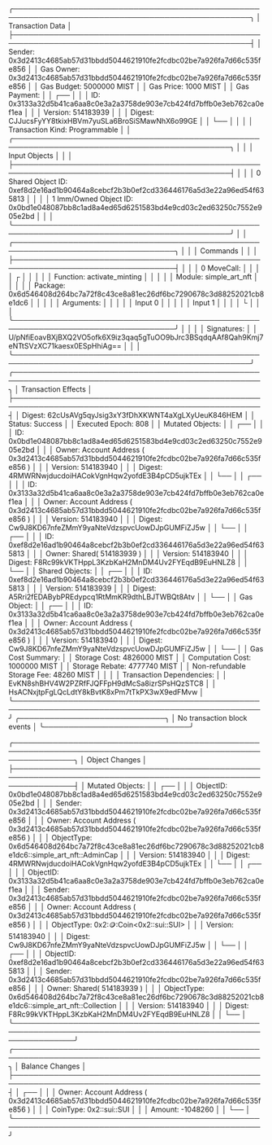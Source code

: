 ╭─────────────────────────────────────────────────────────────────────────────────────────────────╮
│ Transaction Data                                                                                │
├─────────────────────────────────────────────────────────────────────────────────────────────────┤
│ Sender: 0x3d2413c4685ab57d31bbdd5044621910fe2fcdbc02be7a926fa7d66c535fe856                      │
│ Gas Owner: 0x3d2413c4685ab57d31bbdd5044621910fe2fcdbc02be7a926fa7d66c535fe856                   │
│ Gas Budget: 5000000 MIST                                                                        │
│ Gas Price: 1000 MIST                                                                            │
│ Gas Payment:                                                                                    │
│  ┌──                                                                                            │
│  │ ID: 0x3133a32d5b41ca6aa8c0e3a2a3758de903e7cb424fd7bffb0e3eb762ca0ef1ea                       │
│  │ Version: 514183939                                                                           │
│  │ Digest: CJJucsFyYY8tkixHBVm7yuSLa6BroSiSMawNhX6o99GE                                         │
│  └──                                                                                            │
│                                                                                                 │
│ Transaction Kind: Programmable                                                                  │
│ ╭─────────────────────────────────────────────────────────────────────────────────────────────╮ │
│ │ Input Objects                                                                               │ │
│ ├─────────────────────────────────────────────────────────────────────────────────────────────┤ │
│ │ 0   Shared Object    ID: 0xef8d2e16ad1b90464a8cebcf2b3b0ef2cd336446176a5d3e22a96ed54f635813 │ │
│ │ 1   Imm/Owned Object ID: 0x0bd1e048087bb8c1ad8a4ed65d6251583bd4e9cd03c2ed63250c7552e905e2bd │ │
│ ╰─────────────────────────────────────────────────────────────────────────────────────────────╯ │
│ ╭──────────────────────────────────────────────────────────────────────────────────╮            │
│ │ Commands                                                                         │            │
│ ├──────────────────────────────────────────────────────────────────────────────────┤            │
│ │ 0  MoveCall:                                                                     │            │
│ │  ┌                                                                               │            │
│ │  │ Function:  activate_minting                                                   │            │
│ │  │ Module:    simple_art_nft                                                     │            │
│ │  │ Package:   0x6d546408d264bc7a72f8c43ce8a81ec26df6bc7290678c3d88252021cb8e1dc6 │            │
│ │  │ Arguments:                                                                    │            │
│ │  │   Input  0                                                                    │            │
│ │  │   Input  1                                                                    │            │
│ │  └                                                                               │            │
│ ╰──────────────────────────────────────────────────────────────────────────────────╯            │
│                                                                                                 │
│ Signatures:                                                                                     │
│    U/pNfiEoavBXjBXQ2VO5ofk6X9iz3qaq5gTuOO9bJrc3BSqdqAAf8Qah9Kmj7eNTtSVzXC71kaesx0ESpHhiAg==     │
│                                                                                                 │
╰─────────────────────────────────────────────────────────────────────────────────────────────────╯
╭───────────────────────────────────────────────────────────────────────────────────────────────────╮
│ Transaction Effects                                                                               │
├───────────────────────────────────────────────────────────────────────────────────────────────────┤
│ Digest: 62cUsAVg5qyJsig3xY3fDhXKWNT4aXgLXyUeuK846HEM                                              │
│ Status: Success                                                                                   │
│ Executed Epoch: 808                                                                               │
│ Mutated Objects:                                                                                  │
│  ┌──                                                                                              │
│  │ ID: 0x0bd1e048087bb8c1ad8a4ed65d6251583bd4e9cd03c2ed63250c7552e905e2bd                         │
│  │ Owner: Account Address ( 0x3d2413c4685ab57d31bbdd5044621910fe2fcdbc02be7a926fa7d66c535fe856 )  │
│  │ Version: 514183940                                                                             │
│  │ Digest: 4RMWRNwjducdoiHACokVgnHqw2yofdE3B4pCD5ujkTEx                                           │
│  └──                                                                                              │
│  ┌──                                                                                              │
│  │ ID: 0x3133a32d5b41ca6aa8c0e3a2a3758de903e7cb424fd7bffb0e3eb762ca0ef1ea                         │
│  │ Owner: Account Address ( 0x3d2413c4685ab57d31bbdd5044621910fe2fcdbc02be7a926fa7d66c535fe856 )  │
│  │ Version: 514183940                                                                             │
│  │ Digest: Cw9J8KD67nfeZMmY9yaNteVdzspvcUowDJpGUMFiZJ5w                                           │
│  └──                                                                                              │
│  ┌──                                                                                              │
│  │ ID: 0xef8d2e16ad1b90464a8cebcf2b3b0ef2cd336446176a5d3e22a96ed54f635813                         │
│  │ Owner: Shared( 514183939 )                                                                     │
│  │ Version: 514183940                                                                             │
│  │ Digest: F8Rc99kVKTHppL3KzbKaH2MnDM4Uv2FYEqdB9EuHNLZ8                                           │
│  └──                                                                                              │
│ Shared Objects:                                                                                   │
│  ┌──                                                                                              │
│  │ ID: 0xef8d2e16ad1b90464a8cebcf2b3b0ef2cd336446176a5d3e22a96ed54f635813                         │
│  │ Version: 514183939                                                                             │
│  │ Digest: A5Rri2fEDABybPREdypcq1RtMmKR9dthLBJTWBQt8Atv                                           │
│  └──                                                                                              │
│ Gas Object:                                                                                       │
│  ┌──                                                                                              │
│  │ ID: 0x3133a32d5b41ca6aa8c0e3a2a3758de903e7cb424fd7bffb0e3eb762ca0ef1ea                         │
│  │ Owner: Account Address ( 0x3d2413c4685ab57d31bbdd5044621910fe2fcdbc02be7a926fa7d66c535fe856 )  │
│  │ Version: 514183940                                                                             │
│  │ Digest: Cw9J8KD67nfeZMmY9yaNteVdzspvcUowDJpGUMFiZJ5w                                           │
│  └──                                                                                              │
│ Gas Cost Summary:                                                                                 │
│    Storage Cost: 4826000 MIST                                                                     │
│    Computation Cost: 1000000 MIST                                                                 │
│    Storage Rebate: 4777740 MIST                                                                   │
│    Non-refundable Storage Fee: 48260 MIST                                                         │
│                                                                                                   │
│ Transaction Dependencies:                                                                         │
│    EvKN8shBHV4W2PZRfFJQFFpH9dMcSa8izrSPsHQzSTC8                                                   │
│    HsACNxjtpFgLQcLdtY8kBvtK8xPm7tTkPX3wX9edFMvw                                                   │
╰───────────────────────────────────────────────────────────────────────────────────────────────────╯
╭─────────────────────────────╮
│ No transaction block events │
╰─────────────────────────────╯

╭────────────────────────────────────────────────────────────────────────────────────────────────────────────────╮
│ Object Changes                                                                                                 │
├────────────────────────────────────────────────────────────────────────────────────────────────────────────────┤
│ Mutated Objects:                                                                                               │
│  ┌──                                                                                                           │
│  │ ObjectID: 0x0bd1e048087bb8c1ad8a4ed65d6251583bd4e9cd03c2ed63250c7552e905e2bd                                │
│  │ Sender: 0x3d2413c4685ab57d31bbdd5044621910fe2fcdbc02be7a926fa7d66c535fe856                                  │
│  │ Owner: Account Address ( 0x3d2413c4685ab57d31bbdd5044621910fe2fcdbc02be7a926fa7d66c535fe856 )               │
│  │ ObjectType: 0x6d546408d264bc7a72f8c43ce8a81ec26df6bc7290678c3d88252021cb8e1dc6::simple_art_nft::AdminCap    │
│  │ Version: 514183940                                                                                          │
│  │ Digest: 4RMWRNwjducdoiHACokVgnHqw2yofdE3B4pCD5ujkTEx                                                        │
│  └──                                                                                                           │
│  ┌──                                                                                                           │
│  │ ObjectID: 0x3133a32d5b41ca6aa8c0e3a2a3758de903e7cb424fd7bffb0e3eb762ca0ef1ea                                │
│  │ Sender: 0x3d2413c4685ab57d31bbdd5044621910fe2fcdbc02be7a926fa7d66c535fe856                                  │
│  │ Owner: Account Address ( 0x3d2413c4685ab57d31bbdd5044621910fe2fcdbc02be7a926fa7d66c535fe856 )               │
│  │ ObjectType: 0x2::coin::Coin<0x2::sui::SUI>                                                                  │
│  │ Version: 514183940                                                                                          │
│  │ Digest: Cw9J8KD67nfeZMmY9yaNteVdzspvcUowDJpGUMFiZJ5w                                                        │
│  └──                                                                                                           │
│  ┌──                                                                                                           │
│  │ ObjectID: 0xef8d2e16ad1b90464a8cebcf2b3b0ef2cd336446176a5d3e22a96ed54f635813                                │
│  │ Sender: 0x3d2413c4685ab57d31bbdd5044621910fe2fcdbc02be7a926fa7d66c535fe856                                  │
│  │ Owner: Shared( 514183939 )                                                                                  │
│  │ ObjectType: 0x6d546408d264bc7a72f8c43ce8a81ec26df6bc7290678c3d88252021cb8e1dc6::simple_art_nft::Collection  │
│  │ Version: 514183940                                                                                          │
│  │ Digest: F8Rc99kVKTHppL3KzbKaH2MnDM4Uv2FYEqdB9EuHNLZ8                                                        │
│  └──                                                                                                           │
╰────────────────────────────────────────────────────────────────────────────────────────────────────────────────╯
╭───────────────────────────────────────────────────────────────────────────────────────────────────╮
│ Balance Changes                                                                                   │
├───────────────────────────────────────────────────────────────────────────────────────────────────┤
│  ┌──                                                                                              │
│  │ Owner: Account Address ( 0x3d2413c4685ab57d31bbdd5044621910fe2fcdbc02be7a926fa7d66c535fe856 )  │
│  │ CoinType: 0x2::sui::SUI                                                                        │
│  │ Amount: -1048260                                                                               │
│  └──                                                                                              │
╰───────────────────────────────────────────────────────────────────────────────────────────────────╯